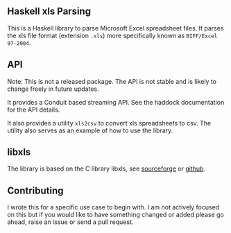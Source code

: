 ## Haskell xls Parsing
This is a Haskell library to parse Microsoft Excel spreadsheet files. It parses
the xls file format (extension `.xls`) more specifically known as
`BIFF/Excel 97-2004`.

## API
Note: This is not a released package. The API is not stable and is likely to
change freely in future updates.

It provides a Conduit based streaming API. See the haddock documentation
for the API details.

It also provides a utility `xls2csv` to convert xls spreadsheets to csv. The
utility also serves as an example of how to use the library.

## libxls
The library is based on the C library libxls, see
[sourceforge](https://sourceforge.net/projects/libxls/) or
[github](https://github.com/svn2github/libxls).

## Contributing
I wrote this for a specific use case to begin with. I am not actively focused
on this but if you would like to have something changed or added please go
ahead, raise an issue or send a pull request.
